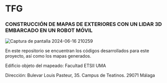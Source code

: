 # TFG
### CONSTRUCCIÓN DE MAPAS DE EXTERIORES CON UN LIDAR 3D EMBARCADO EN UN ROBOT MÓVIL

![Captura de pantalla 2024-06-16 210259](https://github.com/FranciscoAnayaPalacios/TFG/assets/145780472/5b7bc1b5-85b5-442b-8fcf-9b03f0569dfe)

En este repositorio se encuentran los códigos desarrollados para este proyecto, así como los mapas generados.

Edificio objeto del mapeado: Facultad ETSII UMA

Dirección: Bulevar Louis Pasteur, 35. Campus de Teatinos. 29071 Málaga

